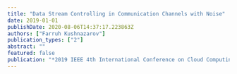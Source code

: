 ```yaml
---
title: "Data Stream Controlling in Communication Channels with Noise"
date: 2019-01-01
publishDate: 2020-08-06T14:37:17.223863Z
authors: ["Farruh Kushnazarov"]
publication_types: ["2"]
abstract: ""
featured: false
publication: "*2019 IEEE 4th International Conference on Cloud Computing and Big Data Analysis (ICCCBDA)*"
---
```


